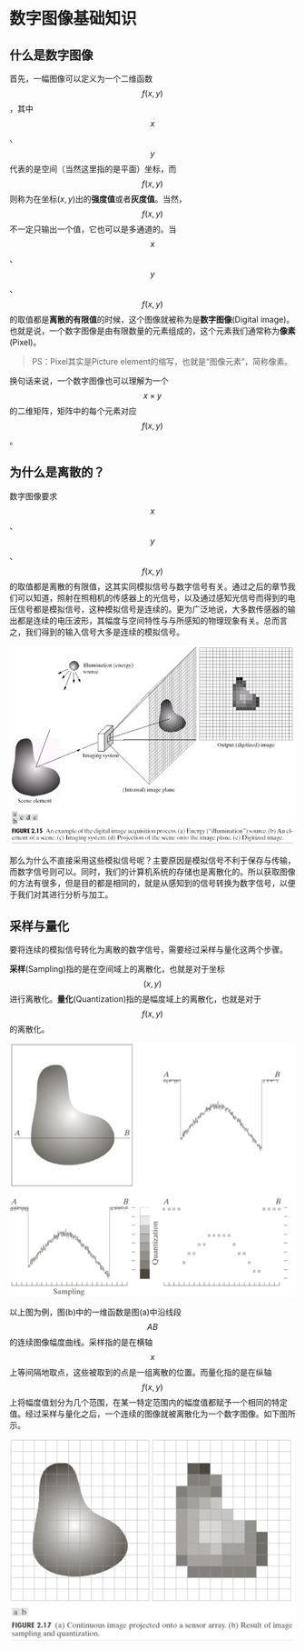 # 数字图像基础知识
<!-- toc -->

## 什么是数字图像
首先，一幅图像可以定义为一个二维函数$$f(x,y)$$，其中$$x$$、$$y$$代表的是空间（当然这里指的是平面）坐标，而$$f(x,y)$$则称为在坐标$(x,y)$出的**强度值**或者**灰度值**。当然，$$f(x,y)$$不一定只输出一个值，它也可以是多通道的。当$$x$$、$$y$$、$$f(x,y)$$的取值都是**离散的有限值**的时候，这个图像就被称为是**数字图像**(Digital image)。也就是说，一个数字图像是由有限数量的元素组成的，这个元素我们通常称为**像素**(Pixel)。
> PS：Pixel其实是Picture element的缩写，也就是“图像元素”，简称像素。

换句话来说，一个数字图像也可以理解为一个$$x\times y$$的二维矩阵，矩阵中的每个元素对应$$f(x,y)$$。

## 为什么是离散的？
数字图像要求$$x$$、$$y$$、$$f(x,y)$$的取值都是离散的有限值，这其实同模拟信号与数字信号有关。通过之后的章节我们可以知道，照射在照相机的传感器上的光信号，以及通过感知光信号而得到的电压信号都是模拟信号，这种模拟信号是连续的。更为广泛地说，大多数传感器的输出都是连续的电压波形，其幅度与空间特性与与所感知的物理现象有关。总而言之，我们得到的输入信号大多是连续的模拟信号。

![Fig 1.1](../image/Fig_1.1.png)

那么为什么不直接采用这些模拟信号呢？主要原因是模拟信号不利于保存与传输，而数字信号则可以。同时，我们的计算机系统的存储也是离散化的。所以获取图像的方法有很多，但是目的都是相同的，就是从感知到的信号转换为数字信号，以便于我们对其进行分析与加工。

## 采样与量化
要将连续的模拟信号转化为离散的数字信号，需要经过采样与量化这两个步骤。

**采样**(Sampling)指的是在空间域上的离散化，也就是对于坐标$$(x,y)$$进行离散化。**量化**(Quantization)指的是幅度域上的离散化，也就是对于$$f(x,y)$$的离散化。

![Fig 1.2](../image/Fig_1.2.png)

以上图为例，图(b)中的一维函数是图(a)中沿线段$$AB$$的连续图像幅度曲线。采样指的是在横轴$$x$$上等间隔地取点，这些被取到的点是一组离散的位置。而量化指的是在纵轴$$f(x,y)$$上将幅度值划分为几个范围，在某一特定范围内的幅度值都赋予一个相同的特定值。经过采样与量化之后，一个连续的图像就被离散化为一个数字图像。如下图所示。

![Fig 1.3](../image/Fig_1.3.png)